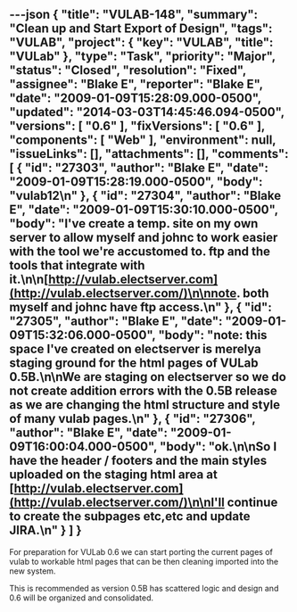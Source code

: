 ---json
{
  "title": "VULAB-148",
  "summary": "Clean up and Start Export of Design",
  "tags": "VULAB",
  "project": {
    "key": "VULAB",
    "title": "VULab"
  },
  "type": "Task",
  "priority": "Major",
  "status": "Closed",
  "resolution": "Fixed",
  "assignee": "Blake E",
  "reporter": "Blake E",
  "date": "2009-01-09T15:28:09.000-0500",
  "updated": "2014-03-03T14:45:46.094-0500",
  "versions": [
    "0.6"
  ],
  "fixVersions": [
    "0.6"
  ],
  "components": [
    "Web"
  ],
  "environment": null,
  "issueLinks": [],
  "attachments": [],
  "comments": [
    {
      "id": "27303",
      "author": "Blake E",
      "date": "2009-01-09T15:28:19.000-0500",
      "body": "vulab12\n"
    },
    {
      "id": "27304",
      "author": "Blake E",
      "date": "2009-01-09T15:30:10.000-0500",
      "body": "I've create a temp. site on my own server to allow myself and johnc to work easier with the tool we're accustomed to. ftp and the tools that integrate with it.\n\n[http://vulab.electserver.com](http://vulab.electserver.com/)\n\nnote. both myself and johnc have ftp access.\n"
    },
    {
      "id": "27305",
      "author": "Blake E",
      "date": "2009-01-09T15:32:06.000-0500",
      "body": "note: this space I've created on electserver is merelya staging ground for the html pages of VULab 0.5B.\n\nWe are staging on electserver so we do not create addition errors with the 0.5B release as we are changing the html structure and style of many vulab pages.\n"
    },
    {
      "id": "27306",
      "author": "Blake E",
      "date": "2009-01-09T16:00:04.000-0500",
      "body": "ok.\n\nSo I have the header / footers and the main styles uploaded on the staging html area at [http://vulab.electserver.com](http://vulab.electserver.com/)\n\nI'll continue to create the subpages etc,etc and update JIRA.\n"
    }
  ]
}
---
For preparation for VULab 0.6 we can start porting the current pages of vulab to workable html pages that can be then cleaning imported into the new system.

This is recommended as version 0.5B has scattered logic and design and 0.6 will be organized and consolidated.

        